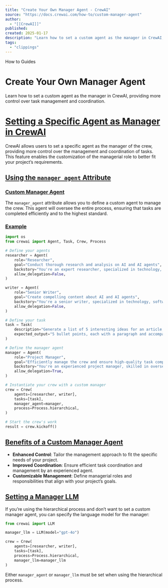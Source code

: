 ```yaml
---
title: "Create Your Own Manager Agent - CrewAI"
source: "https://docs.crewai.com/how-to/custom-manager-agent"
author:
  - "[[CrewAI]]"
published:
created: 2025-01-17
description: "Learn how to set a custom agent as the manager in CrewAI, providing more control over task management and coordination."
tags:
  - "clippings"
---
```

How to Guides

# Create Your Own Manager Agent

Learn how to set a custom agent as the manager in CrewAI, providing more control over task management and coordination.

# [Setting a Specific Agent as Manager in CrewAI​](https://docs.crewai.com/how-to/#setting-a-specific-agent-as-manager-in-crewai)

CrewAI allows users to set a specific agent as the manager of the crew, providing more control over the management and coordination of tasks. This feature enables the customization of the managerial role to better fit your project’s requirements.

## [Using the `manager_agent` Attribute​](https://docs.crewai.com/how-to/#using-the-manager-agent-attribute)

### [Custom Manager Agent​](https://docs.crewai.com/how-to/#custom-manager-agent)

The `manager_agent` attribute allows you to define a custom agent to manage the crew. This agent will oversee the entire process, ensuring that tasks are completed efficiently and to the highest standard.

### [Example​](https://docs.crewai.com/how-to/#example)


```python
import os
from crewai import Agent, Task, Crew, Process

# Define your agents
researcher = Agent(
    role="Researcher",
    goal="Conduct thorough research and analysis on AI and AI agents",
    backstory="You're an expert researcher, specialized in technology, software engineering, AI, and startups. You work as a freelancer and are currently researching for a new client.",
    allow_delegation=False,
)

writer = Agent(
    role="Senior Writer",
    goal="Create compelling content about AI and AI agents",
    backstory="You're a senior writer, specialized in technology, software engineering, AI, and startups. You work as a freelancer and are currently writing content for a new client.",
    allow_delegation=False,
)

# Define your task
task = Task(
    description="Generate a list of 5 interesting ideas for an article, then write one captivating paragraph for each idea that showcases the potential of a full article on this topic. Return the list of ideas with their paragraphs and your notes.",
    expected_output="5 bullet points, each with a paragraph and accompanying notes.",
)

# Define the manager agent
manager = Agent(
    role="Project Manager",
    goal="Efficiently manage the crew and ensure high-quality task completion",
    backstory="You're an experienced project manager, skilled in overseeing complex projects and guiding teams to success. Your role is to coordinate the efforts of the crew members, ensuring that each task is completed on time and to the highest standard.",
    allow_delegation=True,
)

# Instantiate your crew with a custom manager
crew = Crew(
    agents=[researcher, writer],
    tasks=[task],
    manager_agent=manager,
    process=Process.hierarchical,
)

# Start the crew's work
result = crew.kickoff()
```

## [Benefits of a Custom Manager Agent​](https://docs.crewai.com/how-to/#benefits-of-a-custom-manager-agent)

- **Enhanced Control**: Tailor the management approach to fit the specific needs of your project.
- **Improved Coordination**: Ensure efficient task coordination and management by an experienced agent.
- **Customizable Management**: Define managerial roles and responsibilities that align with your project’s goals.

## [Setting a Manager LLM​](https://docs.crewai.com/how-to/#setting-a-manager-llm)

If you’re using the hierarchical process and don’t want to set a custom manager agent, you can specify the language model for the manager:

```python
from crewai import LLM

manager_llm = LLM(model="gpt-4o")

crew = Crew(
    agents=[researcher, writer],
    tasks=[task],
    process=Process.hierarchical,
    manager_llm=manager_llm
)
```

Either `manager_agent` or `manager_llm` must be set when using the hierarchical process.